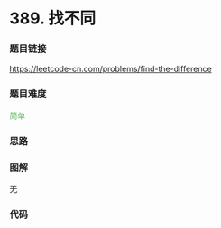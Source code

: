 # 389. 找不同

### 题目链接

https://leetcode-cn.com/problems/find-the-difference

### 题目难度

<font color=#5CB85C>简单</font>

### 思路



### 图解

无

### 代码

```python
```